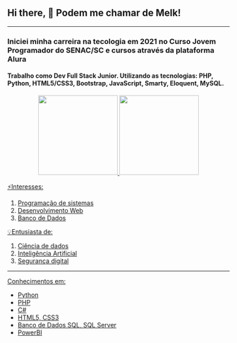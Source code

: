## Hi there, 👋 Podem me chamar de Melk!
***
### Iniciei minha carreira na tecologia em 2021 no **Curso Jovem Programador** do SENAC/SC e cursos através da plataforma **Alura**
#### Trabalho como Dev Full Stack Junior. Utilizando as tecnologias: PHP, Python, HTML5/CSS3, Bootstrap, JavaScript, Smarty, Eloquent, MySQL.

<div align="center">
  <a href="https://github.com/melmuller">
  <img height="180em" src="https://github-readme-stats.vercel.app/api?username=melkmuller&show_icons=true&theme=tokyonight&include_all_commits=true&count_private=true"/>
  <img height="180em" src="https://github-readme-stats.vercel.app/api/top-langs/?username=melkmuller&layout=compact&langs_count=7&theme=tokyonight"/>
</div>

⚡Interesses:
1. Programação de sistemas
2. Desenvolvimento Web 
3. Banco de Dados


💡Entusiasta de:
1. Ciência de dados
2. Inteligência Artificial
3. Segurança digital
---
Conhecimentos em:
- Python
- PHP
- C#
- HTML5, CSS3
- Banco de Dados SQL, SQL Server
- PowerBI
